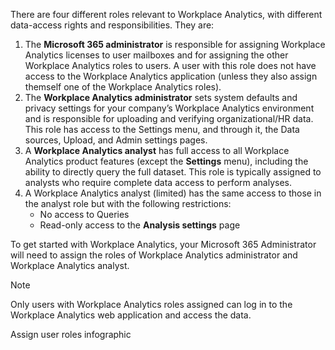 There are four different roles relevant to Workplace Analytics, with different data-access rights and responsibilities. They are:

1. The **Microsoft 365 administrator** is responsible for assigning Workplace Analytics licenses to user mailboxes and for assigning the other Workplace Analytics roles to users. A user with this role does not have access to the Workplace Analytics application (unless they also assign themself one of the Workplace Analytics roles).
2. The **Workplace Analytics administrator** sets system defaults and privacy settings for your company’s Workplace Analytics environment and is responsible for uploading and verifying organizational/HR data. This role has access to the Settings menu, and through it, the Data sources, Upload, and Admin settings pages.
3. A **Workplace Analytics analyst** has full access to all Workplace Analytics product features (except the **Settings** menu), including the ability to directly query the full dataset. This role is typically assigned to analysts who require complete data access to perform analyses.
4. A Workplace Analytics analyst (limited) has the same access to those in the analyst role but with the following restrictions:
   - No access to Queries
   - Read-only access to the **Analysis settings** page

To get started with Workplace Analytics, your Microsoft 365 Administrator will need to assign the roles of Workplace Analytics administrator and Workplace Analytics analyst.

>[!NOTE]
>Only users with Workplace Analytics roles assigned can log in to the Workplace Analytics web application and access the data.
  
Assign user roles infographic
